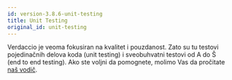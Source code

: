 ```yaml
---
id: version-3.8.6-unit-testing
title: Unit Testing
original_id: unit-testing
---
```

Verdaccio je veoma fokusiran na kvalitet i pouzdanost. Zato su tu testovi pojedinačnih delova koda (unit testing) i sveobuhvatni testovi od A do Š (end to end testing). Ako ste voljni da pomognete, molimo Vas da pročitate [naš vodič](https://github.com/verdaccio/verdaccio/wiki/Developing-new-tests).